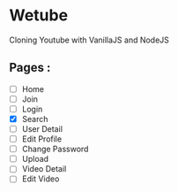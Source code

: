 # Wetube

Cloning Youtube with VanillaJS and NodeJS


## Pages :

- [ ] Home
- [ ] Join
- [ ] Login
- [x] Search
- [ ] User Detail
- [ ] Edit Profile
- [ ] Change Password
- [ ] Upload 
- [ ] Video Detail
- [ ] Edit Video